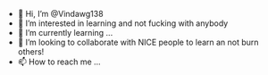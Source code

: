 - 👋 Hi, I’m @Vindawg138
- 👀 I’m interested in learning and not fucking with anybody
- 🌱 I’m currently learning ...
- 💞️ I’m looking to collaborate with NICE people to learn an not burn others!
- 📫 How to reach me ...

<!---
Vindawg138/Vindawg138 is a ✨ special ✨ repository because its `README.md` (this file) appears on your GitHub profile.
You can click the Preview link to take a look at your changes.
--->
